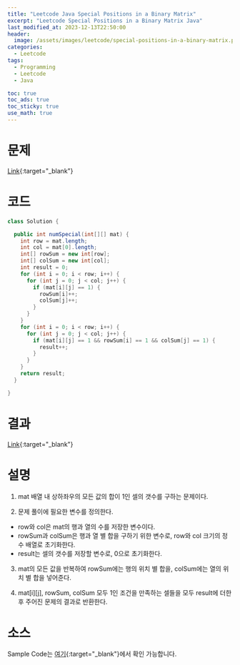 ```yaml
---
title: "Leetcode Java Special Positions in a Binary Matrix"
excerpt: "Leetcode Special Positions in a Binary Matrix Java"
last_modified_at: 2023-12-13T22:50:00
header:
  image: /assets/images/leetcode/special-positions-in-a-binary-matrix.png
categories:
  - Leetcode
tags:
  - Programming
  - Leetcode
  - Java

toc: true
toc_ads: true
toc_sticky: true
use_math: true
---
```

# 문제
[Link](https://leetcode.com/problems/special-positions-in-a-binary-matrix){:target="_blank"}

# 코드
```java
class Solution {

  public int numSpecial(int[][] mat) {
    int row = mat.length;
    int col = mat[0].length;
    int[] rowSum = new int[row];
    int[] colSum = new int[col];
    int result = 0;
    for (int i = 0; i < row; i++) {
      for (int j = 0; j < col; j++) {
        if (mat[i][j] == 1) {
          rowSum[i]++;
          colSum[j]++;
        }
      }
    }
    for (int i = 0; i < row; i++) {
      for (int j = 0; j < col; j++) {
        if (mat[i][j] == 1 && rowSum[i] == 1 && colSum[j] == 1) {
          result++;
        }
      }
    }
    return result;
  }

}
```

# 결과
[Link](https://leetcode.com/problems/special-positions-in-a-binary-matrix/submissions/1118861470/){:target="_blank"}

# 설명
1. mat 배열 내 상하좌우의 모든 값의 합이 1인 셀의 갯수를 구하는 문제이다.

2. 문제 풀이에 필요한 변수를 정의한다.
- row와 col은 mat의 행과 열의 수를 저장한 변수이다.
- rowSum과 colSum은 행과 열 별 합을 구하기 위한 변수로, row와 col 크기의 정수 배열로 초기화한다.
- result는 셀의 갯수를 저장할 변수로, 0으로 초기화한다.

3. mat의 모든 값을 반복하여 rowSum에는 행의 위치 별 합을, colSum에는 열의 위치 별 합을 넣어준다.

4. mat[i][j], rowSum, colSum 모두 1인 조건을 만족하는 셀들을 모두 result에 더한 후 주어진 문제의 결과로 반환한다.

# 소스
Sample Code는 [여기](https://github.com/GracefulSoul/leetcode/blob/master/src/main/java/gracefulsoul/problems/SpecialPositionsInABinaryMatrix.java){:target="_blank"}에서 확인 가능합니다.